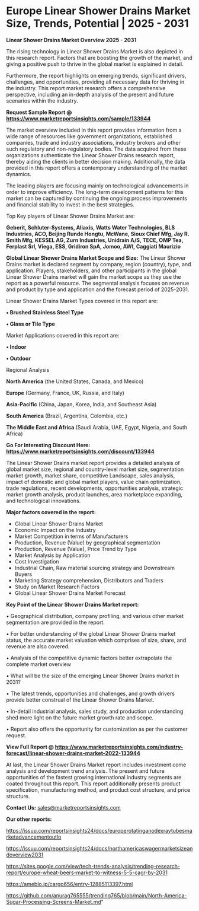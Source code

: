 # Europe Linear Shower Drains Market Size, Trends, Potential | 2025 - 2031

<Strong> Linear Shower Drains Market Overview 2025 - 2031</strong>

The rising technology in Linear Shower Drains Market is also depicted in this research report. Factors that are boosting the growth of the market, and giving a positive push to thrive in the global market is explained in detail.

Furthermore, the report highlights on emerging trends, significant drivers, challenges, and opportunities, providing all necessary data for thriving in the industry. This report market research offers a comprehensive perspective, including an in-depth analysis of the present and future scenarios within the industry.

<strong>Request Sample Report @ <a href=https://www.marketreportsinsights.com/sample/133944>https://www.marketreportsinsights.com/sample/133944</a></strong>

The market overview included in this report provides information from a wide range of resources like government organizations, established companies, trade and industry associations, industry brokers and other such regulatory and non-regulatory bodies. The data acquired from these organizations authenticate the Linear Shower Drains research report, thereby aiding the clients in better decision making. Additionally, the data provided in this report offers a contemporary understanding of the market dynamics.

The leading players are focusing mainly on technological advancements in order to improve efficiency. The long-term development patterns for this market can be captured by continuing the ongoing process improvements and financial stability to invest in the best strategies.

Top Key players of Linear Shower Drains Market are:

<strong>Geberit, Schluter-Systems, Aliaxis, Watts Water Technologies, BLS Industries, ACO, Beijing Runde Hongtu, McWane, Sioux Chief Mfg, Jay R. Smith Mfg, KESSEL AG, Zurn Industries, Unidrain A/S, TECE, OMP Tea, Ferplast Srl, Viega, ESS, Gridiron SpA, Jomoo, AWI, Caggiati Maurizio</strong>

<strong><b>Global Linear Shower Drains Market Scope and Size:</b></strong>
The Linear Shower Drains market is declared segment by company, region (country), type, and application. Players, stakeholders, and other participants in the global Linear Shower Drains market will gain the market scope as they use the report as a powerful resource. The segmental analysis focuses on revenue and product by type and application and the forecast period of 2025-2031.

Linear Shower Drains Market Types covered in this report are:

<strong>• Brushed Stainless Steel Type

• Glass or Tile Type</strong>

Market Applications covered in this report are:

<strong>• Indoor

• Outdoor</strong> 

Regional Analysis

<strong>North America</strong> (the United States, Canada, and Mexico)

<strong>Europe</strong> (Germany, France, UK, Russia, and Italy)

<strong>Asia-Pacific</strong> (China, Japan, Korea, India, and Southeast Asia)

<strong>South America</strong> (Brazil, Argentina, Colombia, etc.)

<strong>The Middle East and Africa</strong> (Saudi Arabia, UAE, Egypt, Nigeria, and South Africa)

<strong>Go For Interesting Discount Here: <a href=https://www.marketreportsinsights.com/discount/133944>https://www.marketreportsinsights.com/discount/133944</a></strong>

The Linear Shower Drains market report provides a detailed analysis of global market size, regional and country-level market size, segmentation market growth, market share, competitive Landscape, sales analysis, impact of domestic and global market players, value chain optimization, trade regulations, recent developments, opportunities analysis, strategic market growth analysis, product launches, area marketplace expanding, and technological innovations.

<strong><b>Major factors covered in the report:</b></strong>
<ul>
  <li>Global Linear Shower Drains Market </li>
  <li>Economic Impact on the Industry</li>
  <li>Market Competition in terms of Manufacturers</li>
  <li>Production, Revenue (Value) by geographical segmentation</li>
  <li>Production, Revenue (Value), Price Trend by Type</li>
  <li>Market Analysis by Application</li>
  <li>Cost Investigation</li>
  <li>Industrial Chain, Raw material sourcing strategy and Downstream Buyers</li>
  <li>Marketing Strategy comprehension, Distributors and Traders</li>
  <li>Study on Market Research Factors</li>
  <li>Global Linear Shower Drains Market Forecast</li>
</ul>

<strong><b>Key Point of the Linear Shower Drains Market report:</b></strong>

• Geographical distribution, company profiling, and various other market segmentation are provided in the report.

• For better understanding of the global Linear Shower Drains market status, the accurate market valuation which comprises of size, share, and revenue are also covered.

• Analysis of the competitive dynamic factors better extrapolate the complete market overview

• What will be the size of the emerging Linear Shower Drains market in 2031?

• The latest trends, opportunities and challenges, and growth drivers provide better construal of the Linear Shower Drains Market.

• In-detail industrial analysis, sales study, and production understanding shed more light on the future market growth rate and scope.

• Report also offers the opportunity for customization as per the customer request.

<strong><b>View Full Report @ <a href=https://www.marketreportsinsights.com/industry-forecast/linear-shower-drains-market-2022-133944>https://www.marketreportsinsights.com/industry-forecast/linear-shower-drains-market-2022-133944</a></b></strong>


At last, the Linear Shower Drains Market report includes investment come analysis and development trend analysis. The present and future opportunities of the fastest growing international industry segments are coated throughout this report. This report additionally presents product specification, manufacturing method, and product cost structure, and price structure.

<strong>Contact Us:</strong>
sales@marketreportsinsights.com

<strong>Our other reports:</strong>

<a href=https://issuu.com/reportsinsights24/docs/europerotatinganodexraytubesmarketadvancementoutlo>https://issuu.com/reportsinsights24/docs/europerotatinganodexraytubesmarketadvancementoutlo</a>

<a href=https://issuu.com/reportsinsights24/docs/northamericaswagermarketsizeandoverview2031>https://issuu.com/reportsinsights24/docs/northamericaswagermarketsizeandoverview2031</a>

<a href=https://sites.google.com/view/tech-trends-analysis/trending-research-report/europe-wheat-beers-market-to-witness-5-5-cagr-by-2031>https://sites.google.com/view/tech-trends-analysis/trending-research-report/europe-wheat-beers-market-to-witness-5-5-cagr-by-2031</a>

<a href=https://ameblo.jp/cargo656/entry-12885113397.html>https://ameblo.jp/cargo656/entry-12885113397.html</a>

<a href=https://github.com/anurag765555/trending765/blob/main/North-America-Sugar-Processing-Screens-Market.md>https://github.com/anurag765555/trending765/blob/main/North-America-Sugar-Processing-Screens-Market.md</a>"
